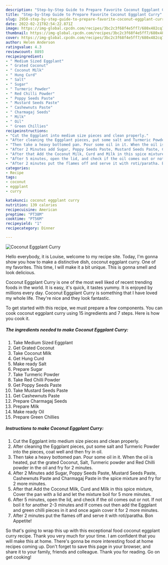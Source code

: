 ```yaml
---
description: "Step-by-Step Guide to Prepare Favorite Coconut Eggplant Curry"
title: "Step-by-Step Guide to Prepare Favorite Coconut Eggplant Curry"
slug: 2958-step-by-step-guide-to-prepare-favorite-coconut-eggplant-curry
date: 2022-02-21T02:54:22.871Z
image: https://img-global.cpcdn.com/recipes/3bc2c3f68f4e5ff7/680x482cq70/coconut-eggplant-curry-recipe-main-photo.jpg
thumbnail: https://img-global.cpcdn.com/recipes/3bc2c3f68f4e5ff7/680x482cq70/coconut-eggplant-curry-recipe-main-photo.jpg
cover: https://img-global.cpcdn.com/recipes/3bc2c3f68f4e5ff7/680x482cq70/coconut-eggplant-curry-recipe-main-photo.jpg
author: Helen Anderson
ratingvalue: 4.3
reviewcount: 8893
recipeingredient:
- " Medium Sized Eggplant"
- " Grated Coconut"
- " Coconut Milk"
- " Hung Curd"
- " Salt"
- " Sugar"
- " Turmeric Powder"
- " Red Chilli Powder"
- " Poppy Seeds Paste"
- " Mustard Seeds Paste"
- " Cashewnuts Paste"
- " Charmagaj Seeds"
- " Milk"
- " Oil"
- " Green Chillies"
recipeinstructions:
- "Cut the Eggplant into medium size pieces and clean properly."
- "After cleaning the Eggplant pieces, put some salt and Turmeric Powder into the pieces, coat well and then fry in oil."
- "Then take a heavy bottomed pan. Pour some oil in it. When the oil is heated, put the grated Coconut, Salt, Turmeric powder and Red Chilli powder in the oil and fry for 2 minutes."
- "After 2 Minutes add Sugar, Poppy Seeds Paste, Mustard Seeds Paste, Cashewnuts Paste and Charmagaj Paste in the spice mixture and fry for 2 more minutes."
- "After that Add the Coconut Milk, Curd and Milk in this spice mixture, Cover the pan with a lid and let the mixture boil for 5 more minutes."
- "After 5 minutes, open the lid, and check if the oil comes out or not. If not boil it for another 2-3 minutes and If comes out then add the Eggplant and green chilli pieces in it and once again cover it for 2 more minutes."
- "After 2 minutes put the flames off and serve it with roti/paratha. Bon Appetite!"
categories:
- Recipe
tags:
- coconut
- eggplant
- curry

katakunci: coconut eggplant curry 
nutrition: 139 calories
recipecuisine: American
preptime: "PT38M"
cooktime: "PT56M"
recipeyield: "1"
recipecategory: Dinner

---
```



![Coconut Eggplant Curry](https://img-global.cpcdn.com/recipes/3bc2c3f68f4e5ff7/680x482cq70/coconut-eggplant-curry-recipe-main-photo.jpg)

Hello everybody, it is Louise, welcome to my recipe site. Today, I'm gonna show you how to make a distinctive dish, coconut eggplant curry. One of my favorites. This time, I will make it a bit unique. This is gonna smell and look delicious.



Coconut Eggplant Curry is one of the most well liked of recent trending foods in the world. It is easy, it's quick, it tastes yummy. It is enjoyed by millions every day. Coconut Eggplant Curry is something that I have loved my whole life. They're nice and they look fantastic.


To get started with this recipe, we must prepare a few components. You can cook coconut eggplant curry using 15 ingredients and 7 steps. Here is how you cook it.

<!--inarticleads1-->

##### The ingredients needed to make Coconut Eggplant Curry:

1. Take  Medium Sized Eggplant
1. Get  Grated Coconut
1. Take  Coconut Milk
1. Get  Hung Curd
1. Make ready  Salt
1. Prepare  Sugar
1. Take  Turmeric Powder
1. Take  Red Chilli Powder
1. Get  Poppy Seeds Paste
1. Take  Mustard Seeds Paste
1. Get  Cashewnuts Paste
1. Prepare  Charmagaj Seeds
1. Prepare  Milk
1. Make ready  Oil
1. Prepare  Green Chillies




<!--inarticleads2-->

##### Instructions to make Coconut Eggplant Curry:

1. Cut the Eggplant into medium size pieces and clean properly.
1. After cleaning the Eggplant pieces, put some salt and Turmeric Powder into the pieces, coat well and then fry in oil.
1. Then take a heavy bottomed pan. Pour some oil in it. When the oil is heated, put the grated Coconut, Salt, Turmeric powder and Red Chilli powder in the oil and fry for 2 minutes.
1. After 2 Minutes add Sugar, Poppy Seeds Paste, Mustard Seeds Paste, Cashewnuts Paste and Charmagaj Paste in the spice mixture and fry for 2 more minutes.
1. After that Add the Coconut Milk, Curd and Milk in this spice mixture, Cover the pan with a lid and let the mixture boil for 5 more minutes.
1. After 5 minutes, open the lid, and check if the oil comes out or not. If not boil it for another 2-3 minutes and If comes out then add the Eggplant and green chilli pieces in it and once again cover it for 2 more minutes.
1. After 2 minutes put the flames off and serve it with roti/paratha. Bon Appetite!




So that's going to wrap this up with this exceptional food coconut eggplant curry recipe. Thank you very much for your time. I am confident that you will make this at home. There's gonna be more interesting food at home recipes coming up. Don't forget to save this page in your browser, and share it to your family, friends and colleague. Thank you for reading. Go on get cooking!
